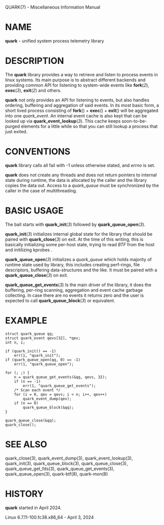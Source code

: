 QUARK(7) - Miscellaneous Information Manual

# NAME

**quark** - unified system process telemetry library

# DESCRIPTION

The
**quark**
library provides a way to retrieve and listen to process events in linux
systems.
Its main purpose is to abstract different backends and providing common
API for listening to system-wide events like
**fork**(*2*),
**exec**(*3*),
**exit**(*2*)
and others.

**quark**
not only provides an API for listening to events, but also handles ordering,
buffering and aggregation of said events.
In its most basic form, a short lived process consisting of
**fork**()
\+
**exec**()
\+
**exit**()
will be aggregated into one
*quark\_event*.
An internal event cache is also kept that can be looked up via
**quark\_event\_lookup**(*3*).
This cache keeps soon-to-be-purged elements for a little while so that you can
still lookup a process that just exited.

# CONVENTIONS

**quark**
library calls all fail with -1 unless otherwise stated, and
*errno*
is set.

**quark**
does not create any threads and does not return pointers to internal state
during runtime, the data is allocated by the caller and the library copies the
data out.
Access to a
*quark\_queue*
must be synchronized by the caller in the case of multithreading.

# BASIC USAGE

The ball starts with
**quark\_init**(*3*)
followed by
**quark\_queue\_open**(*3*).

**quark\_init**(*3*)
initializes internal global state for the library that should be paired with
**quark\_close**(*3*)
on exit.
At the time of this writing, this is basically initializing some
per-host state, trying to read
*BTF*
from the host and initilizing kprobes .

**quark\_queue\_open**(*3*)
initializes a
*quark\_queue*
which holds majority of runtime state used by library, this includes creating
perf-rings, file descriptors, buffering data-structures and the like.
It must be paired with a
**quark\_queue\_close**(*3*)
on exit.

**quark\_queue\_get\_events**(*3*)
Is the main driver of the library, it does the buffering, per-ring scanning,
aggregation and event cache garbage collecting.
In case there are no events it
returns zero and the user is expected to call
**quark\_queue\_block**(*3*)
or equivalent.

# EXAMPLE

	struct quark_queue qq;
	struct quark_event qevs[32], *qev;
	int n, i;
	
	if (quark_init() == -1)
		err(1, "quark_init");
	if (quark_queue_open(qq, 0) == -1)
		err(1, "quark_queue_open");
	
	for (; ;) {
		n = quark_queue_get_events(&qq, qevs, 32);
		if (n == -1)
			err(1, "quark_queue_get_events");
		/* Scan each event */
		for (i = 0, qev = qevs; i < n; i++, qev++)
			quark_event_dump(qev);
		if (n == 0)
			quark_queue_block(&qq);
	}
	
	quark_queue_close(&qq);
	quark_close();

# SEE ALSO

quark\_close(3),
quark\_event\_dump(3),
quark\_event\_lookup(3),
quark\_init(3),
quark\_queue\_block(3),
quark\_queue\_close(3),
quark\_queue\_get\_fds(3),
quark\_queue\_get\_events(3),
quark\_queue\_open(3),
quark-btf(8),
quark-mon(8)

# HISTORY

**quark**
started in April 2024.

Linux 6.7.11-100.fc38.x86\_64 - April 3, 2024
